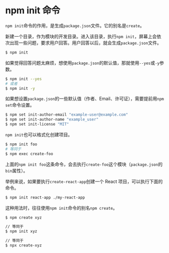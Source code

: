 # npm init 命令

`npm init`命令的作用，是生成`package.json`文件。它的别名是`create`。

新建一个目录，作为模块的开发目录。进入该目录，执行`npm init`，屏幕上会依次出现一些问题，要求用户回答。用户回答以后，就会生成`package.json`文件。

```bash
$ npm init
```

如果觉得回答问题太麻烦，想使用`package.json`的默认值，那就使用`--yes`或`-y`参数。

```bash
$ npm init --yes
# 或者
$ npm init -y
```

如果想设置`package.json`的一些默认值（作者、Email、许可证），需要提前用`npm set`命令设置。

```bash
$ npm set init-author-email "example-user@example.com"
$ npm set init-author-name "example_user"
$ npm set init-license "MIT"
```

`npm init`也可以格式化创建项目。

```bash
$ npm init foo
# 等同于
$ npm exec create-foo
```

上面的`npm init foo`这条命令，会去执行`create-foo`这个模块（`package.json`的`bin`属性）。

举例来说，如果要执行`create-react-app`创建一个 React 项目，可以执行下面的命令。

```bash
$ npm init react-app ./my-react-app
```

这种用法时，往往使用`npm init`命令的别名`npm create`。

```bash
$ npm create xyz

// 等同于
$ npm init xyz

// 等同于
$ npx create-xyz
```

